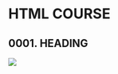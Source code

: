 <h1>HTML COURSE</h1>
<h2>0001. HEADING</h2>
<img src="https://github.com/CodeWithUma/WEBSITE-DEVELOPMENT/blob/main/01.%20HTML/0001.%20heading.jpg">
